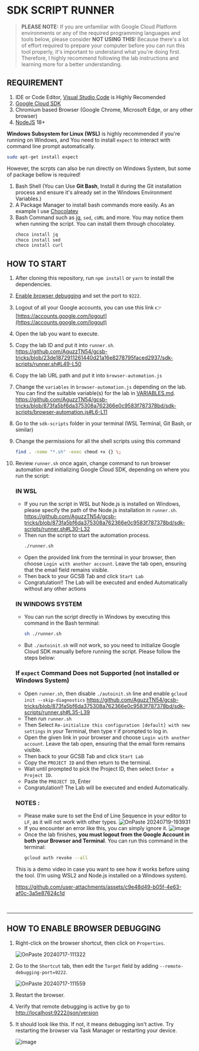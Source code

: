 # SDK SCRIPT RUNNER

> **PLEASE NOTE:** If you are unfamiliar with Google Cloud Platform environments or any of the required programming languages and tools below, please consider **NOT USING THIS**!
> Because there's a lot of effort required to prepare your computer before you can run this tool properly, it's important to understand what you're doing first. Therefore, I highly recommend following the lab instructions and learning more for a better understanding.

## REQUIREMENT

1. IDE or Code Editor, [Visual Studio Code](https://code.visualstudio.com/) is Highly Recomended
2. [Google Cloud SDK](https://cloud.google.com/sdk/docs/install)
3. Chromium based Browser (Google Chrome, Microsoft Edge, or any other browser)
4. [NodeJS](https://nodejs.org) 18+

**Windows Subsystem for Linux (WSL)** is highly recommended if you're running on Windows, and You need to install `expect` to interact with command line prompt automatically.

```bash
sudo apt-get install expect
```

However, the scrpts can also be run directly on Windows System, but some of package bellow is required!

1. Bash Shell (You can Use **Git Bash**, Install it during the Git installation process and ensure it's already set in the Windows Environment Variables.)
2. A Package Manager to install bash commands more easily. As an example I use [Chocolatey](https://chocolatey.org/)
3. Bash Command such as [jq](https://jqlang.github.io/jq/download/), `sed`, `cURL` and more. You may notice them when running the script. You can install them through chocolatey.
    ```bash
    choco install jq
    choco install sed
    choco install curl
    ```

## HOW TO START

1. After cloning this repository, run `npm install` or `yarn` to install the dependencies.
2. [Enable browser debugging](#how-to-enable-browser-debugging) and set the port to `9222`.
3. Logout of all your Google accounts, you can use this link 👉 [https://accounts.google.com/logout](https://accounts.google.com/logout)
4. Open the lab you want to execute.
5. Copy the lab ID and put it into `runner.sh`.
   https://github.com/AguzzTN54/gcsb-tricks/blob/23de1872911261440d21a16e8278795faced2937/sdk-scripts/runner.sh#L49-L50
6. Copy the lab URL path and put it into `browser-automation.js`
7. Change the `variables` in `browser-automation.js` depending on the lab. You can find the suitable variable(s) for the lab in [VARIABLES.md](./VARIABLES.md).
   https://github.com/AguzzTN54/gcsb-tricks/blob/873fa5bf6da375308a762366e0c9583f787378bd/sdk-scripts/browser-automation.js#L6-L11
8. Go to the `sdk-scripts` folder in your terminal (WSL Terminal, Git Bash, or similar)
9. Change the permissions for all the shell scripts using this command
    ```bash
    find . -name "*.sh" -exec chmod +x {} \;
    ```
10. Review `runner.sh` once again, change command to run browser automation and initializing Google Cloud SDK, depending on where you run the script:

    ### IN WSL

    - If you run the script in WSL but Node.js is installed on Windows, please specify the path of the Node.js installation in `runner.sh`.
      https://github.com/AguzzTN54/gcsb-tricks/blob/873fa5bf6da375308a762366e0c9583f787378bd/sdk-scripts/runner.sh#L30-L32
    - Then run the script to start the automation process.
        ```bash
        ./runner.sh
        ```
    - Open the provided link from the terminal in your browser, then choose `Login with another account`. Leave the tab open, ensuring that the email field remains visible.
    - Then back to your GCSB Tab and click `Start Lab`
    - Congratulation!! The Lab will be executed and ended Automatically without any other actions

    ### IN WINDOWS SYSTEM

    - You can run the script directly in Windows by executing this command in the Bash terminal:
        ```bash
        sh ./runner.sh
        ```
    - But `./autoinit.sh` will not work, so you need to initialize Google Cloud SDK manually before running the script. Please follow the steps below:

    ### If `expect` Command Does not Supported (not installed or Windows System)

    - Open `runner.sh`, then disable `./autoinit.sh` line and enable `gcloud init --skip-diagnostics`
      https://github.com/AguzzTN54/gcsb-tricks/blob/873fa5bf6da375308a762366e0c9583f787378bd/sdk-scripts/runner.sh#L35-L39
    - Then run `runner.sh`
    - Then Select `Re-initialize this configuration [default] with new settings` in your Terminal, then type `Y` if prompted to log in.
    - Open the given link in your browser and choose `Login with another account`. Leave the tab open, ensuring that the email form remains visible.
    - Then back to your GCSB Tab and click `Start Lab`
    - Copy the `PROJECT ID` and then return to the terminal.
    - Wait until prompted to pick the Project ID, then select `Enter a Project ID`.
    - Paste the `PROJECT ID`, Enter
    - Congratulation!! The Lab will be executed and ended Automatically.

    ### NOTES :

    - Please make sure to set the End of Line Sequence in your editor to `LF`, as it will not work with other types.
      ![OnPaste 20240719-193931](https://github.com/user-attachments/assets/5aea5332-1b0d-40f1-a533-52a2786e3b65)
    - If you encounter an error like this, you can simply ignore it.
      ![image](https://github.com/user-attachments/assets/445d22d7-3a40-46da-a62c-7cdc59b80ed4)
    - Once the lab finishes, **you must logout from the Google Account in both your Browser and Terminal**. You can run this command in the terminal:
        ```bash
        gcloud auth revoke --all
        ```

    This is a demo video in case you want to see how it works before using the tool. (I’m using WSL2 and Node.js installed on a Windows system).

    https://github.com/user-attachments/assets/c9e48d49-b05f-4e63-af0c-3a5e87624c1d

<br/>

---

## HOW TO ENABLE BROWSER DEBUGGING

1. Right-click on the browser shortcut, then click on `Properties`.

    ![OnPaste 20240717-111322](https://github.com/user-attachments/assets/d0f8bfc1-e80f-4b76-854c-28c8643354a5)

2. Go to the `Shortcut` tab, then edit the `Target` field by adding `--remote-debugging-port=9222`.

    ![OnPaste 20240717-111559](https://github.com/user-attachments/assets/e4cc804e-9e3f-42f6-aea1-daace7545773)

3. Restart the browser.
4. Verify that remote debugging is active by go to [http://localhost:9222/json/version](http://localhost:9222/json/version)
5. It should look like this. If not, it means debugging isn't active. Try restarting the browser via Task Manager or restarting your device.

    ![image](https://github.com/user-attachments/assets/0ba0eec5-a549-4919-bfab-601f35c1f9a5)
